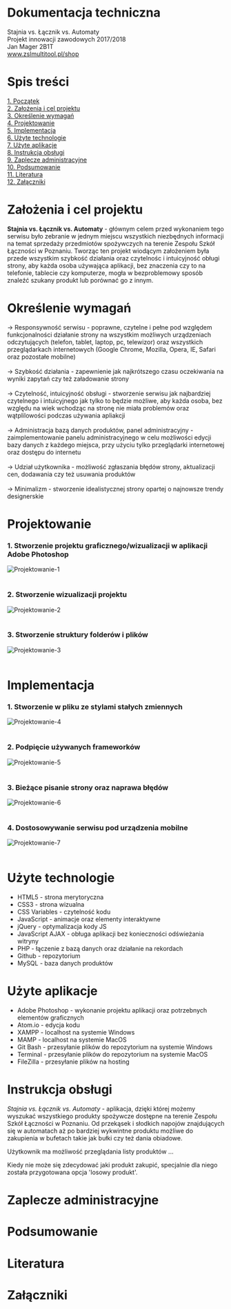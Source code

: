 # Dokumentacja techniczna
Stajnia vs. Łącznik vs. Automaty<br>
Projekt innowacji zawodowych 2017/2018<br>
Jan Mager 2B1T<br>
www.zslmultitool.pl/shop

# Spis treści
[1. Początek](#dokumentacja-techniczna)<br>
[2. Założenia i cel projektu](#założenia-i-cel-projektu)<br>
[3. Określenie wymagań](#określenie-wymagań)<br>
[4. Projektowanie](#projektowanie)<br>
[5. Implementacja](#implementacja)<br>
[6. Użyte technologie](#użyte-technologie)<br>
[7. Użyte aplikacje](#użyte-aplikacje)<br>
[8. Instrukcja obsługi](#instrukcja-obsługi)<br>
[9. Zaplecze administracyjne](#zaplecze-administracyjne)<br>
[10. Podsumowanie](#podsumowanie)<br>
[11. Literatura](#literatura)<br>
[12. Załączniki](#załączniki)<br>

# Założenia i cel projektu
**Stajnia vs. Łącznik vs. Automaty** - głównym celem przed wykonaniem tego serwisu było zebranie w jednym miejscu wszystkich niezbędnych informacji na temat sprzedaży przedmiotów spożywczych na terenie Zespołu Szkół Łączności w Poznaniu. Tworząc ten projekt wiodącym założeniem była przede wszystkim szybkość działania oraz czytelnośc i intuicyjność obługi strony, aby każda osoba używająca aplikacji, bez znaczenia czy to na telefonie, tablecie czy komputerze, mogła w bezproblemowy sposób znaleźć szukany produkt lub porównać go z innym.

# Określenie wymagań
-> Responsywność serwisu - poprawne, czytelne i pełne pod względem funkcjonalności działanie strony na wszystkim możliwych urządzeniach odczytujących (telefon, tablet, laptop, pc, telewizor) oraz wszystkich przeglądarkach internetowych (Google Chrome, Mozilla, Opera, IE, Safari oraz pozostałe mobilne)<br><br>
-> Szybkość działania - zapewnienie jak najkrótszego czasu oczekiwania na wyniki zapytań czy też załadowanie strony<br><br>
-> Czytelność, intuicyjność obsługi - stworzenie serwisu jak najbardziej czytelnego i intuicyjnego jak tylko to będzie możliwe, aby każda osoba, bez względu na wiek wchodząc na stronę nie miała problemów oraz wątplilowości podczas używania apliakcji<br><br>
-> Administracja bazą danych produktów, panel administracyjny - zaimplementowanie panelu administracyjnego w celu możliwości edycji bazy danych z każdego miejsca, przy użyciu tylko przeglądarki internetowej oraz dostępu do internetu<br><br>
-> Udział użytkownika - możliwość zgłaszania błędów strony, aktualizacji cen, dodawania czy też usuwania produktów<br><br>
-> Minimalizm - stworzenie idealistycznej strony opartej o najnowsze trendy designerskie

# Projektowanie
### 1. Stworzenie projektu graficznego/wizualizacji w aplikacji Adobe Photoshop<br>
![Projektowanie-1](https://github.com/janmager/multitool-shop/blob/master/readme-images/projektowanie-1.png)<br><br>
### 2. Stworzenie wizualizacji projektu<br>
![Projektowanie-2](https://github.com/janmager/multitool-shop/blob/master/readme-images/projektowanie-2.png)<br><br>
### 3. Stworzenie struktury folderów i plików<br>
![Projektowanie-3](https://github.com/janmager/multitool-shop/blob/master/readme-images/projektowanie-3.png)<br><br>

# Implementacja
### 1. Stworzenie w pliku ze stylami stałych zmiennych<br>
![Projektowanie-4](https://github.com/janmager/multitool-shop/blob/master/readme-images/projektowanie-4.png)<br><br>
### 2. Podpięcie używanych frameworków<br>
![Projektowanie-5](https://github.com/janmager/multitool-shop/blob/master/readme-images/projektowanie-5.png)<br><br>
### 3. Bieżące pisanie strony oraz naprawa błędów<br>
![Projektowanie-6](https://github.com/janmager/multitool-shop/blob/master/readme-images/projektowanie-6.png)<br><br>
### 4. Dostosowywanie serwisu pod urządzenia mobilne<br>
![Projektowanie-7](https://github.com/janmager/multitool-shop/blob/master/readme-images/projektowanie-7.png)<br><br>

# Użyte technologie
* HTML5 - strona merytoryczna
* CSS3 - strona wizualna
* CSS Variables - czytelność kodu
* JavaScript - animacje oraz elementy interaktywne
* jQuery - optymalizacja kody JS
* JavaScript AJAX - obługa aplikacji bez konieczności odświeżania witryny
* PHP - łączenie z bazą danych oraz działanie na rekordach
* Github - repozytorium 
* MySQL - baza danych produktów

# Użyte aplikacje
* Adobe Photoshop - wykonanie projektu aplikacji oraz potrzebnych elementów graficznych
* Atom.io - edycja kodu
* XAMPP - localhost na systemie Windows
* MAMP - localhost na systemie MacOS
* Git Bash - przesyłanie plików do repozytorium na systemie Windows
* Terminal - przesyłanie plików do repozytorium na systemie MacOS
* FileZilla - przesyłanie plików na hosting

# Instrukcja obsługi
*Stajnia vs. Łącznik vs. Automaty* - aplikacja, dzięki której możemy wyszukać wszystkiego produkty spożywcze dostępne na terenie Zespołu Szkół Łączności w Poznaniu. Od przekąsek i słodkich napojów znajdujących się w automatach aż po bardziej wykwintne produktu możliwe do zakupienia w bufetach takie jak bułki czy też dania obiadowe.

Użytkownik ma możliwość przeglądania listy produktów ...

Kiedy nie może się zdecydować jaki produkt zakupić, specjalnie dla niego została przygotowana opcja 'losowy produkt'.
# Zaplecze administracyjne
# Podsumowanie
# Literatura
# Załączniki
